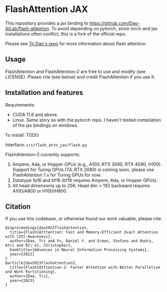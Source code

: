 # FlashAttention JAX
This repository provides a jax binding to <https://github.com/Dao-AILab/flash-attention>. To avoid depending on pytorch, since torch and jax installations often conflict, this is a fork of the official repo.

Please see [Tri Dao's repo](https://github.com/Dao-AILab/flash-attention) for more information about flash attention.

## Usage

FlashAttention and FlashAttention-2 are free to use and modify (see LICENSE).
Please cite (see below) and credit FlashAttention if you use it.

## Installation and features

Requirements:
- CUDA 11.6 and above.
- Linux. Same story as with the pytorch repo. I haven't tested compilation of the jax bindings on windows.

To install: TODO

Interface: `src/flash_attn_jax/flash.py`

FlashAttention-2 currently supports:
1. Ampere, Ada, or Hopper GPUs (e.g., A100, RTX 3090, RTX 4090, H100). Support for Turing
   GPUs (T4, RTX 2080) is coming soon, please use FlashAttention 1.x for Turing
   GPUs for now.
2. Datatype fp16 and bf16 (bf16 requires Ampere, Ada, or Hopper GPUs).
3. All head dimensions up to 256. Head dim > 192 backward requires A100/A800 or H100/H800.

## Citation
If you use this codebase, or otherwise found our work valuable, please cite:
```
@inproceedings{dao2022flashattention,
  title={Flash{A}ttention: Fast and Memory-Efficient Exact Attention with {IO}-Awareness},
  author={Dao, Tri and Fu, Daniel Y. and Ermon, Stefano and Rudra, Atri and R{\'e}, Christopher},
  booktitle={Advances in Neural Information Processing Systems},
  year={2022}
}
@article{dao2023flashattention2,
  title={Flash{A}ttention-2: Faster Attention with Better Parallelism and Work Partitioning},
  author={Dao, Tri},
  year={2023}
}
```
